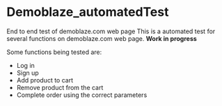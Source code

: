 # Demoblaze_automatedTest
End to end test of demoblaze.com web page
This is a automated test for several functions on demoblaze.com web page.
**Work in progress**

Some functions being tested are: 
- Log in 
- Sign up
- Add product to cart
- Remove product from the cart
- Complete order using the correct parameters
